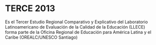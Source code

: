 # TERCE 2013
Es el Tercer Estudio Regional Comparativo y Explicativo del Laboratorio Latinoamericano de Evaluación de la Calidad de la Educación (LLECE) forma parte de la Oficina Regional de Educación para América Latina y el Caribe (OREALC/UNESCO Santiago)
